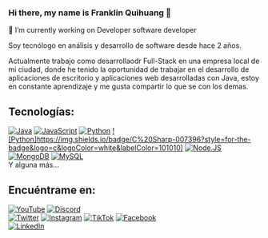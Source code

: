 ### Hi there, my name is Franklin Quihuang 👋

🔭 I’m currently working on Developer software developer

Soy tecnólogo en análisis y desarrollo de software desde hace 2 años.

Actualmente trabajo como desarrollaodr Full-Stack en una empresa local de mi ciudad, donde he tenido la oportunidad de trabajar en el desarrollo de aplicaciones de escritorio y aplicaciones web desarrolladas con Java, estoy en constante aprendizaje y me gusta compartir lo que se con los demas.


## Tecnologías:

[![Java](https://img.shields.io/badge/Java-007396?style=for-the-badge&logo=java&logoColor=white&labelColor=101010)]()
[![JavaScript](https://img.shields.io/badge/JavaScript-F7DF1E?style=for-the-badge&logo=javascript&logoColor=white&labelColor=101010)]()
[![Python](https://img.shields.io/badge/Python-FFE873?style=for-the-badge&logo=python&logoColor=white&labelColor=306998)]()
[![Python]https://img.shields.io/badge/C%20Sharp-007396?style=for-the-badge&logo=c&logoColor=white&labelColor=101010)]()
[![Node.JS](https://img.shields.io/badge/Node.JS-339933?style=for-the-badge&logo=node.js&logoColor=white&labelColor=101010)]()
[![MongoDB](https://img.shields.io/badge/MongoDB-47A248?style=for-the-badge&logo=mongodb&logoColor=white&labelColor=101010)]()
[![MySQL](https://img.shields.io/badge/MySQL-4479A1?style=for-the-badge&logo=mysql&logoColor=white&labelColor=101010)]()
</br>
Y alguna más...

## Encuéntrame en:

[![YouTube](https://img.shields.io/badge/YouTube-Quihuang_by_Franklin_Quihuang-FF0000?style=for-the-badge&logo=youtube&logoColor=white&labelColor=101010)](https://www.youtube.com/channel/UCMcfpBqXtG0431fStuJrqiQ)
[![Discord](https://img.shields.io/badge/Discord-quihuang-5865F2?style=for-the-badge&logo=discord&logoColor=white&labelColor=101010)](https://quihuang.com/discord)
</br>
[![Twitter](https://img.shields.io/badge/Twitter-@GermanQuihuang-1DA1F2?style=for-the-badge&logo=twitter&logoColor=white&labelColor=101010)](https://twitter.com/GermanQuihuang)
[![Instagram](https://img.shields.io/badge/Instagram-@quihuang_f.g-E4405F?style=for-the-badge&logo=instagram&logoColor=white&labelColor=101010)](https://www.instagram.com/quihuang_f.g/)
[![TikTok](https://img.shields.io/badge/TikTok-@quihuangg20-69C9D0?style=for-the-badge&logo=tiktok&logoColor=white&labelColor=101010)](https://tiktok.com/@quihuangg20)
[![Facebook](https://img.shields.io/badge/Facebook-@quihuang-1877F2?style=for-the-badge&logo=facebook&logoColor=white&labelColor=101010)](https://www.facebook.com/franklingerman.quihuang)
</br>
[![LinkedIn](https://img.shields.io/badge/LinkedIn-quihuang-0077B5?style=for-the-badge&logo=linkedin&logoColor=white&labelColor=101010)](https://www.linkedin.com/in/quihuang/)

<!--
**quihuang/quihuang** is a ✨ _special_ ✨ repository because its `README.md` (this file) appears on your GitHub profile.

Here are some ideas to get you started:

- 🔭 I’m currently working on ...
- 🌱 I’m currently learning ...
- 👯 I’m looking to collaborate on ...
- 🤔 I’m looking for help with ...
- 💬 Ask me about ...
- 📫 How to reach me: ...
- 😄 Pronouns: ...
- ⚡ Fun fact: ...
-->
